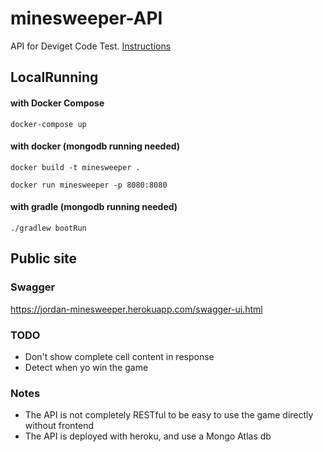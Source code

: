 # minesweeper-API

API for Deviget Code Test. [Instructions](CHALLENGE.md)

## LocalRunning

#### with Docker Compose

`docker-compose up`

#### with docker (mongodb running needed)

`docker build -t minesweeper .`

`docker run minesweeper -p 8080:8080`

#### with gradle (mongodb running needed)

`./gradlew bootRun`


## Public site

### Swagger
https://jordan-minesweeper.herokuapp.com/swagger-ui.html

### TODO

- Don't show complete cell content in response
- Detect when yo win the game

### Notes

- The API is not completely RESTful to be easy to use the game directly without frontend
- The API is deployed with heroku, and use a Mongo Atlas db
